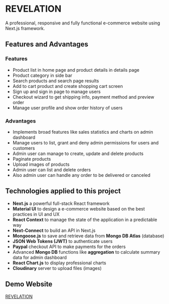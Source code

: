 # REVELATION

A professional, responsive and fully functional e-commerce website using Next.js framework.

## Features and Advantages

### Features

* Product list in home page and product details in details page
* Product category in side bar
* Search products and search page results
* Add to cart product and create shopping cart screen
* Sign up and sign in page to manage users
* Checkout wizard to get shipping info, payment method and preview order
* Manage user profile and show order history of users

### Advantages

* Implements broad features like sales statistics and charts on admin dashboard
* Manage users to list, grant and deny admin permissions for users and customers
* Admin user can manage to create, update and delete products
* Paginate products
* Upload images of products
* Admin user can list and delete orders
* Also admin user can handle any order to be delivered or canceled

## Technologies applied to this project

* **Next.js** a powerful full-stack React framework
* **Material UI** to design a e-commerce website based on the best practices in UI and UX
* **React Context** to manage the state of the application in a predictable way
* **Next-Connect** to build an API in Next.js
* **Mongoose.js** to save and retrieve data from **Mongo DB Atlas** (database)
* **JSON Web Tokens (JWT)** to authenticate users
* **Paypal** checkout API to make payments for the orders
* Advanced **Mongo DB** functions like **aggregation** to calculate summary data for admin dashboard
* **React Chart.js** to display professional charts
* **Cloudinary** server to upload files (images)

## Demo Website

[REVELATION](https://revelation-ecommerce-web-app-3lc7.vercel.app/)
